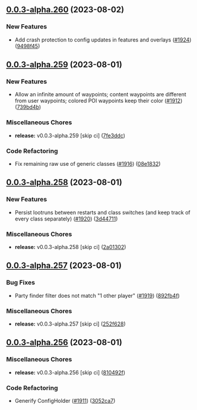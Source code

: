 ## [0.0.3-alpha.260](https://github.com/Wynntils/Artemis/compare/v0.0.3-alpha.259...v0.0.3-alpha.260) (2023-08-02)


### New Features

* Add crash protection to config updates in features and overlays ([#1924](https://github.com/Wynntils/Artemis/issues/1924)) ([9498f45](https://github.com/Wynntils/Artemis/commit/9498f450aecfc20d25fea67f76a98770f53fcdf4))

## [0.0.3-alpha.259](https://github.com/Wynntils/Artemis/compare/v0.0.3-alpha.258...v0.0.3-alpha.259) (2023-08-01)


### New Features

* Allow an infinite amount of waypoints; content waypoints are different from user waypoints; colored POI waypoints keep their color ([#1912](https://github.com/Wynntils/Artemis/issues/1912)) ([739bd4b](https://github.com/Wynntils/Artemis/commit/739bd4b9c60166ff0490f06729a88ac112e8022f))


### Miscellaneous Chores

* **release:** v0.0.3-alpha.259 [skip ci] ([7fe3ddc](https://github.com/Wynntils/Artemis/commit/7fe3ddc00c68d6820521f0e27a0cfc8dbc7653ac))


### Code Refactoring

* Fix remaining raw use of generic classes ([#1916](https://github.com/Wynntils/Artemis/issues/1916)) ([08e1832](https://github.com/Wynntils/Artemis/commit/08e183228235599f0df8b053242ac22429a0ce50))

## [0.0.3-alpha.258](https://github.com/Wynntils/Artemis/compare/v0.0.3-alpha.257...v0.0.3-alpha.258) (2023-08-01)


### New Features

* Persist lootruns between restarts and class switches (and keep track of every class separately) ([#1920](https://github.com/Wynntils/Artemis/issues/1920)) ([3d44711](https://github.com/Wynntils/Artemis/commit/3d447118e03d66f8c2db62a47a170380c01039f3))


### Miscellaneous Chores

* **release:** v0.0.3-alpha.258 [skip ci] ([2a01302](https://github.com/Wynntils/Artemis/commit/2a01302637ea4d992fcbe71a242d0c869e02be17))

## [0.0.3-alpha.257](https://github.com/Wynntils/Artemis/compare/v0.0.3-alpha.256...v0.0.3-alpha.257) (2023-08-01)


### Bug Fixes

* Party finder filter does not match "1 other player" ([#1919](https://github.com/Wynntils/Artemis/issues/1919)) ([892fb4f](https://github.com/Wynntils/Artemis/commit/892fb4f26e7e20df993a6ed02a37b99384ff444b))


### Miscellaneous Chores

* **release:** v0.0.3-alpha.257 [skip ci] ([252f628](https://github.com/Wynntils/Artemis/commit/252f6284a2b87b615d5f2fe143643ec43988c151))

## [0.0.3-alpha.256](https://github.com/Wynntils/Artemis/compare/v0.0.3-alpha.255...v0.0.3-alpha.256) (2023-08-01)


### Miscellaneous Chores

* **release:** v0.0.3-alpha.256 [skip ci] ([810492f](https://github.com/Wynntils/Artemis/commit/810492fe896aa4aea460a578ac3fbdb63997272e))


### Code Refactoring

* Generify ConfigHolder ([#1911](https://github.com/Wynntils/Artemis/issues/1911)) ([3052ca7](https://github.com/Wynntils/Artemis/commit/3052ca7ab7c9a7c9833f98f53fa11fe5f0e53b06))

